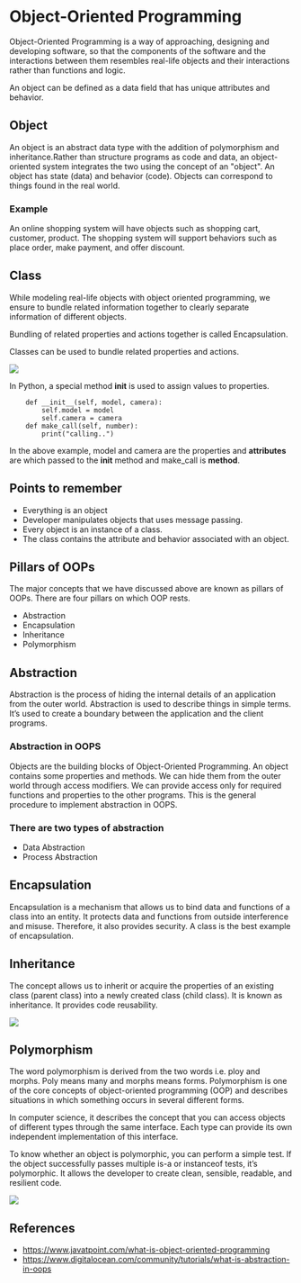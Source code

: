 # **Object-Oriented Programming**
Object-Oriented Programming is a way of approaching, designing and developing software, so that the components of the software and the interactions between them resembles real-life objects and their interactions rather than functions and logic. 

An object can be defined as a data field that has unique attributes and behavior. 

## **Object**
An object is an abstract data type with the addition of polymorphism and inheritance.Rather than structure programs as code and data, an object-oriented system integrates the two using the concept of an "object". An object has state (data) and behavior (code). Objects can correspond to things found in the real world.
### Example 
An online shopping system will have objects such as shopping cart, customer, product. The shopping system will support behaviors such as place order, make payment, and offer discount.

## **Class**
While modeling real-life objects with object oriented programming, we ensure to bundle related information together to clearly separate information of different objects.

Bundling of related properties and actions together is called Encapsulation.

Classes can be used to bundle related properties and actions.

![](https://res.cloudinary.com/due4dmz2b/image/fetch/dpr_auto,w_auto,f_auto,q_auto/https://bss-backend-media-static.s3.ap-south-1.amazonaws.com/prod/media/profile_pic/card-notes-attachment/31ede6f6-e467-4797-80b7-11f46b89fa3a.png)

In Python, a special method __init__ is used to assign values to properties.

```class Mobile:
    def __init__(self, model, camera):
        self.model = model
        self.camera = camera
    def make_call(self, number):
        print("calling..")
```

In the above example, model and camera are the properties and **attributes** are which passed to the __init__ method and make_call is **method**.

## Points to remember
* Everything is an object
* Developer manipulates objects that uses message passing.
* Every object is an instance of a class.
* The class contains the attribute and behavior associated with an object.

## Pillars of OOPs

The major concepts that we have discussed above are known as pillars of OOPs. There are four pillars on which OOP rests.

* Abstraction
* Encapsulation
* Inheritance
* Polymorphism

## **Abstraction**

Abstraction is the process of hiding the internal details of an application from the outer world. Abstraction is used to describe things in simple terms. It’s used to create a boundary between the application and the client programs.

### Abstraction in OOPS

Objects are the building blocks of Object-Oriented Programming. An object contains some properties and methods. We can hide them from the outer world through access modifiers. We can provide access only for required functions and properties to the other programs. This is the general procedure to implement abstraction in OOPS.

### There are two types of abstraction

* Data Abstraction
* Process Abstraction

## **Encapsulation**

Encapsulation is a mechanism that allows us to bind data and functions of a class into an entity. It protects data and functions from outside interference and misuse. Therefore, it also provides security. A class is the best example of encapsulation.

## **Inheritance**

The concept allows us to inherit or acquire the properties of an existing class (parent class) into a newly created class (child class). It is known as inheritance. It provides code reusability.

![](https://static.javatpoint.com/core/images/what-is-object-oriented-programming5.png)

## **Polymorphism**

The word polymorphism is derived from the two words i.e. ploy and morphs. Poly means many and morphs means forms. Polymorphism is one of the core concepts of object-oriented programming (OOP) and describes situations in which something occurs in several different forms. 

In computer science, it describes the concept that you can access objects of different types through the same interface. Each type can provide its own independent implementation of this interface.

To know whether an object is polymorphic, you can perform a simple test. If the object successfully passes multiple is-a or instanceof tests, it’s polymorphic. It allows the developer to create clean, sensible, readable, and resilient code.

![](https://www.phptutorial.net/wp-content/uploads/2021/03/PHP-Polymorphism-Abstract-Class.svg)


## References 
* https://www.javatpoint.com/what-is-object-oriented-programming
* https://www.digitalocean.com/community/tutorials/what-is-abstraction-in-oops